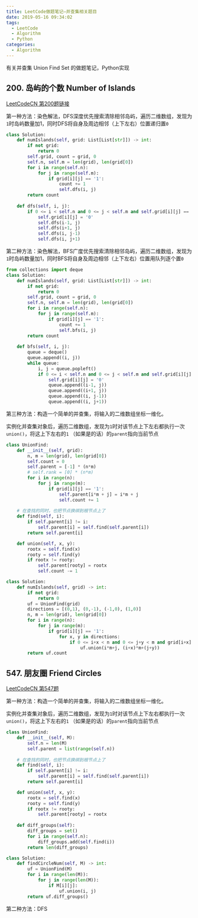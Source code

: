 ```yaml
---
title: LeetCode做题笔记—并查集相关题目
date: 2019-05-16 09:34:02
tags: 
  - LeetCode
  - Algorithm
  - Python
categories:
  - Algorithm
---
```


有关并查集 Union Find Set 的做题笔记，Python实现

## 200. 岛屿的个数 Number of Islands

[LeetCodeCN 第200题链接](https://leetcode-cn.com/problems/number-of-islands/)

第一种方法：染色解法，DFS深度优先搜索清除相邻岛屿，遍历二维数组，发现为`1`时岛屿数量加1，同时DFS将自身及周边相邻（上下左右）位置递归置`0`

```python
class Solution:
    def numIslands(self, grid: List[List[str]]) -> int:
        if not grid:
            return 0
        self.grid, count = grid, 0
        self.n, self.m = len(grid), len(grid[0])
        for i in range(self.n):
            for j in range(self.m):
                if grid[i][j] == '1':
                    count += 1
                    self.dfs(i, j)
        return count
    
    def dfs(self, i, j):
        if 0 <= i < self.n and 0 <= j < self.m and self.grid[i][j] == '1':
            self.grid[i][j] = '0'
            self.dfs(i-1, j)
            self.dfs(i+1, j)
            self.dfs(i, j-1)
            self.dfs(i, j+1)
```

第二种方法：染色解法，BFS广度优先搜索清除相邻岛屿，遍历二维数组，发现为`1`时岛屿数量加1，同时BFS将自身及周边相邻（上下左右）位置用队列逐个置`0`

<!-- more -->

```python
from collections import deque
class Solution:
    def numIslands(self, grid: List[List[str]]) -> int:
        if not grid:
            return 0
        self.grid, count = grid, 0
        self.n, self.m = len(grid), len(grid[0])
        for i in range(self.n):
            for j in range(self.m):
                if grid[i][j] == '1':
                    count += 1
                    self.bfs(i, j)
        return count
                    
    def bfs(self, i, j):
        queue = deque()
        queue.append((i, j))
        while queue:
            i, j = queue.popleft()
            if 0 <= i < self.n and 0 <= j < self.m and self.grid[i][j] == '1':
                self.grid[i][j] = '0'
                queue.append((i-1, j))
                queue.append((i+1, j))
                queue.append((i, j-1))
                queue.append((i, j+1))
```

第三种方法：构造一个简单的并查集，将输入的二维数组坐标一维化。

实例化并查集对象后，遍历二维数组，发现为`1`时对该节点上下左右都执行一次`union()`，将这上下左右的`1` （如果是的话）的`parent`指向当前节点

```python
class UnionFind:
    def __init__(self, grid):
        n, m = len(grid), len(grid[0])
        self.count = 0
        self.parent = [-1] * (n*m)
        # self.rank = [0] * (n*m)
        for i in range(n):
            for j in range(m):
                if grid[i][j] == '1':
                    self.parent[i*m + j] = i*m + j
                    self.count += 1
    
    # 在查找的同时，也把节点换绑到根节点上了
    def find(self, i):
        if self.parent[i] != i:
            self.parent[i] = self.find(self.parent[i])
        return self.parent[i]

    def union(self, x, y):
        rootx = self.find(x)
        rooty = self.find(y)
        if rootx != rooty:
            self.parent[rooty] = rootx
            self.count -= 1

class Solution:
    def numIslands(self, grid) -> int:
        if not grid:
            return 0
        uf = UnionFind(grid)
        directions = [(0,1), (0,-1), (-1,0), (1,0)]
        n, m = len(grid), len(grid[0])
        for i in range(n):
            for j in range(m):
                if grid[i][j] == '1':
                    for x, y in directions:
                        if 0 <= i+x < n and 0 <= j+y < m and grid[i+x][j+y] == '1':
                            uf.union(i*m+j, (i+x)*m+(j+y))
        return uf.count
```

## 547. 朋友圈 Friend Circles

[LeetCodeCN 第547题](https://leetcode-cn.com/problems/friend-circles/)

第一种方法：构造一个简单的并查集，将输入的二维数组坐标一维化。

实例化并查集对象后，遍历二维数组，发现为`1`时对该节点上下左右都执行一次`union()`，将这上下左右的`1` （如果是的话）的`parent`指向当前节点

```python
class UnionFind:
    def __init__(self, M):
        self.n = len(M)
        self.parent = list(range(self.n))
    
    # 在查找的同时，也把节点换绑到根节点上了
    def find(self, i):
        if self.parent[i] != i:
            self.parent[i] = self.find(self.parent[i])
        return self.parent[i]

    def union(self, x, y):
        rootx = self.find(x)
        rooty = self.find(y)
        if rootx != rooty:
            self.parent[rooty] = rootx
            
    def diff_groups(self):
        diff_groups = set()
        for i in range(self.n):
            diff_groups.add(self.find(i))
        return len(diff_groups)

class Solution:
    def findCircleNum(self, M) -> int:
        uf = UnionFind(M)
        for i in range(len(M)):
            for j in range(len(M)):
                if M[i][j]:
                    uf.union(i, j)
        return uf.diff_groups()
```

第二种方法：DFS
